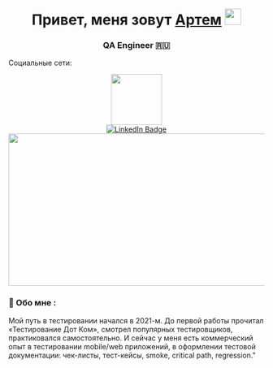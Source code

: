 <h1 align="center"> Привет, меня зовут <a href="https://www.linkedin.com/in/artem-kir/ target="_blank">Артем</a> 
<img src="https://github.com/blackcater/blackcater/raw/main/images/Hi.gif" height="32"/></h1>
<h3 align="center">QA Engineer 🇷🇺</h3>





Социальные сети:
<div id="header" align="center">
  <img src="https://media.giphy.com/media/M9gbBd9nbDrOTu1Mqx/giphy.gif" width="100"/>
</div>

<div id="badges"align="center">  
  <img src="https://komarev.com/ghpvc/?username=your-github-username&style=flat-square&color=blue" alt=""/>
  </div>


<div align="center">
  <a href="https://www.linkedin.com/in/artem-kir/" > 
    <img src="https://img.shields.io/badge/LinkedIn-blue?style=for-the-badge&logo=linkedin&logoColor=white" alt="LinkedIn Badge"/>
  </a>
</div>

 
<div align="center">
  <img src="https://media.giphy.com/media/cNfIqjpCY1zqfaLmd8/giphy.gif" width="600" height="300"/>
</div>

### :raised_back_of_hand: Обо мне :
Мой путь в тестировании начался в 2021-м. До первой работы прочитал «Тестирование Дот Ком», смотрел популярных тестировщиков, практиковался самостоятельно. И сейчас у меня есть коммерческий опыт в тестировании mobile/web приложений, в оформлении тестовой документации: чек-листы, тест-кейсы, smoke, critical path, regression."
